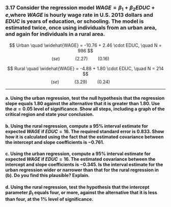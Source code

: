 ### 3.17 Consider the regression model $WAGE = β_1 +β_2EDUC +e$,where $WAGE$ is hourly wage rate in U.S.  2013 dollars and $EDUC$ is years of education, or schooling. The model is estimated twice, once using individuals from an urban area, and again for individuals in a rural area.


$$ Urban \quad \widehat{WAGE} = -10.76 + 2.46 \cdot EDUC, \quad N = 986 $$
$$ (se) \qquad \quad  (2.27) \qquad (0.16) \qquad$$

$$ Rural \quad \widehat{WAGE} = -4.88 + 1.80 \cdot EDUC, \quad N = 214 $$
$$(se) \qquad \quad  (3.29)  \qquad (0.24) \qquad$$    

-----
#### a. Using the urban regression, test the null hypothesis that the regression slope equals 1.80 against the alternative that it is greater than 1.80. Use the $\alpha = 0.05$ level of significance. Show all steps, including a graph of the critical region and state your conclusion.

#### b. Using the rural regression, compute a 95% interval estimate for expected $WAGE$ if $EDUC = 16$. The required standard error is 0.833. Show how it is calculated using the fact that the estimated covariance between the intercept and slope coefficients is −0.761.

#### c. Using the urban regression, compute a 95% interval estimate for expected $WAGE$ if $EDUC = 16$. The estimated covariance between the intercept and slope coefficients is −0.345. Is the interval estimate for the urban regression wider or narrower than that for the rural regression in (b). Do you find this plausible? Explain.

#### d. Using the rural regression, test the hypothesis that the intercept parameter $\beta_1$ equals four, or more, against the alternative that it is less than four, at the 1% level of significance.
